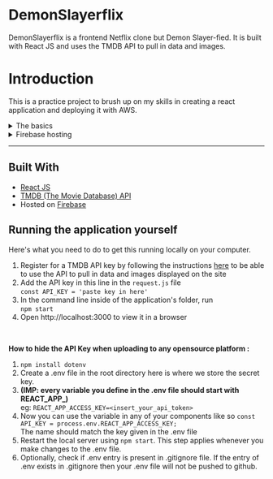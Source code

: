 # DemonSlayerflix
DemonSlayerflix is a frontend Netflix clone but Demon Slayer-fied. It is built with React JS and uses the TMDB API to pull in data and images.

# Introduction
This is a practice project to brush up on my skills in creating a react application and deploying it with AWS. 

<details><summary>The basics</summary>

To create the skeleton of the react-app here are the commands to use (assuming you have node modules installed and up to date) :
1. `npx create-react-app <your-app-name>`   // This will load all the modules you will need
2. `cd <your-app-name>`
3. `npm start`

</details>

<details><summary>Firebase hosting</summary>

After setting up the basic react app we moved to hosting it, this allows us to then create the API key for TMDB as well.
<br>
Since we're hosting this on firebase we created a new project in Firebase and then navigated to setting up the hosting for our app. <br>
Set an appropriate name for you app and then follow the commands listed below - <br>

1. `npm install axios`
2. `npm install firebase`
3. `npm install -g firebase-tools`
4. `firebase login`

--=

After that we build our static site with :

5. `npm run build`

---

Once the build is successful we are ready to initialise the firebase, to do we run the following :

6. `firebase init`

---

This should give us a few options:

<i>Project Setup: </i>

- ? Are you ready to proceed? <b> Yes </b>      <br>

- ? Which Firebase features do you want to set up for this directory? Press Space to select features, then Enter to
confirm your choices. <b> Hosting: Configure files for Firebase Hosting and (optionally) set up GitHub Action deploys </b>  <br>

---

<i>Hosting Setup: </i>
- ? Please select an option: <b> Use an existing project </b>  <br>

- ? What do you want to use as your public directory? <b>build</b> <br>

- ? Configure as a single-page app (rewrite all urls to /index.html)? <b>Yes</b> <br>

- ? Set up automatic builds and deploys with GitHub? <b>No</b> <br>

- ? File build/index.html already exists. Overwrite? <b>No</b> <br>

Finally we can deploy our app using :

7. `firebase deploy`

---

If you make any changes after this to your app remember to rebuild and the re-deploy the app using :
- `npm run build`
- `firebase deploy`

</details>

---

## Built With
- [React JS](https://reactjs.org/docs/getting-started.html)
- [TMDB (The Movie Database) API](https://developers.themoviedb.org/3/getting-started)
- Hosted on [Firebase](https://firebase.google.com/docs/hosting)

## Running the application yourself

Here's what you need to do to get this running locally on your computer.

1. Register for a TMDB API key by following the instructions [here](https://developers.themoviedb.org/3) to be able to use the API to pull in data and images displayed on the site
2. Add the API key in this line in the `request.js` file\
`const API_KEY = 'paste key in here'`
3. In the command line inside of the application's folder, run\
`npm start`
4. Open http://localhost:3000 to view it in a browser
<br>

<b> How to hide the API Key when uploading to any opensource platform : </b>
1. `npm install dotenv`
2. Create a .env file in the root directory here is where we store the secret key.
3. <b> (IMP:  every variable you define in the .env file should start with REACT_APP_) </b> <br> eg: `REACT_APP_ACCESS_KEY=<insert_your_api_token>`
4. Now you can use the variable in any of your components like so
`const API_KEY = process.env.REACT_APP_ACCESS_KEY;` <br>
The name should match the key given in the .env file
5.  Restart the local server using  `npm start`. This step applies whenever you make changes to the .env file.
6. Optionally, check if .env entry is present in .gitignore file. If the entry of .env exists in .gitignore then your .env file will not be pushed to github.






